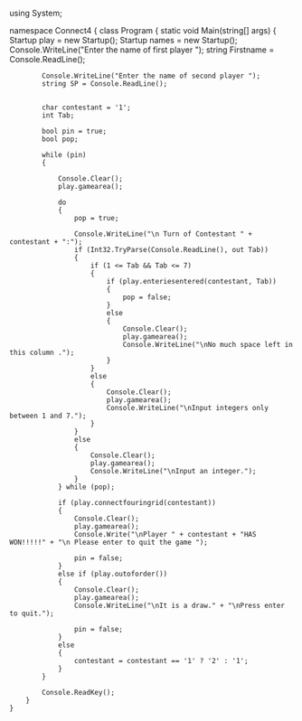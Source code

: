 using System;

namespace Connect4
{
    class Program
    {
        static void Main(string[] args)
        {
            Startup play = new Startup();
            Startup names = new Startup();
            Console.WriteLine("Enter the name of first player ");
            string Firstname = Console.ReadLine();

            Console.WriteLine("Enter the name of second player ");
            string SP = Console.ReadLine();


            char contestant = '1';
            int Tab;

            bool pin = true;
            bool pop;

            while (pin)
            {

                Console.Clear();
                play.gamearea();

                do
                {
                    pop = true;

                    Console.WriteLine("\n Turn of Contestant " + contestant + ":");
                    if (Int32.TryParse(Console.ReadLine(), out Tab))
                    {
                        if (1 <= Tab && Tab <= 7)
                        {
                            if (play.enteriesentered(contestant, Tab))
                            {
                                pop = false;
                            }
                            else
                            {
                                Console.Clear();
                                play.gamearea();
                                Console.WriteLine("\nNo much space left in this column .");
                            }
                        }
                        else
                        {
                            Console.Clear();
                            play.gamearea();
                            Console.WriteLine("\nInput integers only between 1 and 7.");
                        }
                    }
                    else
                    {
                        Console.Clear();
                        play.gamearea();
                        Console.WriteLine("\nInput an integer.");
                    }
                } while (pop);

                if (play.connectfouringrid(contestant))
                {
                    Console.Clear();
                    play.gamearea();
                    Console.Write("\nPlayer " + contestant + "HAS WON!!!!!" + "\n Please enter to quit the game ");

                    pin = false;
                }
                else if (play.outoforder())
                {
                    Console.Clear();
                    play.gamearea();
                    Console.WriteLine("\nIt is a draw." + "\nPress enter to quit.");

                    pin = false;
                }
                else
                {
                    contestant = contestant == '1' ? '2' : '1';
                }
            }

            Console.ReadKey();
        }
    }
